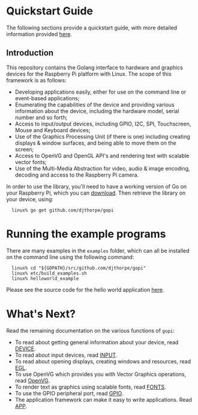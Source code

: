
# Quickstart Guide

The following sections provide a quickstart guide, with more detailed 
information provided [here](https://godoc.org/github.com/djthorpe/gopi).

## Introduction

This repository contains the Golang interface to hardware and graphics devices
for the Raspberry Pi platform with Linux. The scope of this framework is as 
follows:

  * Developing applications easily, either for use on
    the command line or event-based applications;
  * Enumerating the capabilities of the device and providing various
    information about the device, including the hardware model, serial number
    and so forth;
  * Access to input/output devices, including GPIO, I2C, SPI, Touchscreen,
    Mouse and Keyboard devices;
  * Use of the Graphics Processing Unit (if there is one) including creating
    displays & window surfaces, and being able to move them on the screen;
  * Access to OpenVG and OpenGL API's and rendering text with scalable
    vector fonts;
  * Use of the Multi-Media Abstraction for video, audio & image encoding, 
    decoding and access to the Raspberry Pi camera.

In order to use the library, you'll need to have a working version of Go on 
your Raspberry Pi, which you can [download](https://golang.org/dl/). Then 
retrieve the library on your device, using:

```
  linux% go get github.com/djthorpe/gopi
```

# Running the example programs

There are many examples in the `examples` folder, which can all be installed
on the command line using the following command:

```
  linux% cd "${GOPATH}/src/github.com/djthorpe/gopi"
  linux% etc/build_examples.sh
  linux% helloworld_example
```

Please see the source code for the hello world application 
[here](https://github.com/djthorpe/gopi/tree/master/examples/helloworld).

# What's Next?

Read the remaining documentation on the various functions of `gopi`:

  * To read about getting general information about your device, read [DEVICE](DEVICE.md).
  * To read about input devices, read [INPUT](INPUT.md).
  * To read about opening displays, creating windows and resources, read [EGL](EGL.md).
  * To use OpenVG which provides you with Vector Graphics operations, read [OpenVG](OpenVG.md).
  * To render text as graphics using scalable fonts, read [FONTS](FONTS.md).
  * To use the GPIO peripheral port, read [GPIO](GPIO.md).
  * The application framework can make it easy to write applications. Read [APP](APP.md).

